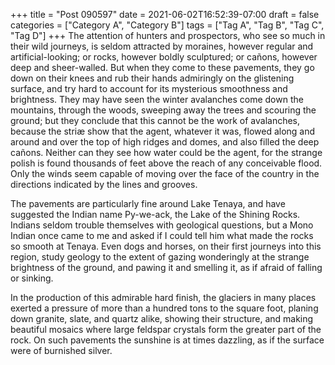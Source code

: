 +++
title = "Post 090597"
date = 2021-06-02T16:52:39-07:00
draft = false
categories = ["Category A", "Category B"]
tags = ["Tag A", "Tag B", "Tag C", "Tag D"]
+++
The attention of hunters and prospectors, who see so much in their wild journeys, is seldom attracted by moraines, however regular and artificial-looking; or rocks, however boldly sculptured; or cañons, however deep and sheer-walled. But when they come to these pavements, they go down on their knees and rub their hands admiringly on the glistening surface, and try hard to account for its mysterious smoothness and brightness. They may have seen the winter avalanches come down the mountains, through the woods, sweeping away the trees and scouring the ground; but they conclude that this cannot be the work of avalanches, because the striæ show that the agent, whatever it was, flowed along and around and over the top of high ridges and domes, and also filled the deep cañons. Neither can they see how water could be the agent, for the strange polish is found thousands of feet above the reach of any conceivable flood. Only the winds seem capable of moving over the face of the country in the directions indicated by the lines and grooves.

The pavements are particularly fine around Lake Tenaya, and have suggested the Indian name Py-we-ack, the Lake of the Shining Rocks. Indians seldom trouble themselves with geological questions, but a Mono Indian once came to me and asked if I could tell him what made the rocks so smooth at Tenaya. Even dogs and horses, on their first journeys into this region, study geology to the extent of gazing wonderingly at the strange brightness of the ground, and pawing it and smelling it, as if afraid of falling or sinking.

In the production of this admirable hard finish, the glaciers in many places exerted a pressure of more than a hundred tons to the square foot, planing down granite, slate, and quartz alike, showing their structure, and making beautiful mosaics where large feldspar crystals form the greater part of the rock. On such pavements the sunshine is at times dazzling, as if the surface were of burnished silver.
